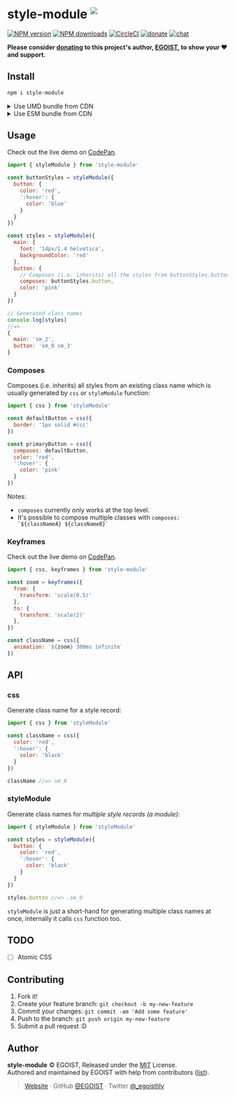 # style-module <sup><img src="https://version-badge.egoist.sh/text?text=less%20than%201kb"></sup>

[![NPM version](https://badgen.net/npm/v/style-module)](https://npmjs.com/package/style-module) [![NPM downloads](https://badgen.net/npm/dm/style-module)](https://npmjs.com/package/style-module) [![CircleCI](https://badgen.net/circleci/github/egoist/style-module/master)](https://circleci.com/gh/egoist/style-module/tree/master) [![donate](https://badgen.net/badge/support%20me/donate/ff69b4)](https://patreon.com/egoist) [![chat](https://badgen.net/badge/chat%20on/discord/7289DA)](https://chat.egoist.moe)

**Please consider [donating](https://www.patreon.com/egoist) to this project's author, [EGOIST](https://egoist.sh), to show your ❤️ and support.**

## Install

```bash
npm i style-module
```

<details><summary>Use UMD bundle from CDN</summary>

```html
<script src="https://unpkg.com/style-module/dist/style-module.min.js"></script>
<script>
  const { styleModule } = styleModule

  const styles = styleModule({
    button: {
      color: 'red'
    }
  })
</script>
```

</details>

<details><summary>Use ESM bundle from CDN</summary>

```html
<script type="module">
  import { styleModule } from 'https://unpkg.com/style-module?module'

  const styles = styleModule({
    button: {
      color: 'red'
    }
  })
</script>
```

</details>

## Usage

Check out the live demo on [CodePan](https://codepan.net/gist/bfcdf733f6099fff24080d039569c9aa).

```js
import { styleModule } from 'style-module'

const buttonStyles = styleModule({
  button: {
    color: 'red',
    ':hover': {
      color: 'blue'
    }
  }
})

const styles = styleModule({
  main: {
    font: '14px/1.4 helvetica',
    backgroundColor: 'red'
  },
  button: {
    // Composes (i.e. inherits) all the styles from buttonStyles.button
    composes: buttonStyles.button,
    color: 'pink'
  }
})

// Generated class names
console.log(styles)
//=>
{
  main: 'sm_2',
  button: 'sm_0 sm_3'
}
```

### Composes

Composes (i.e. inherits) all styles from an existing class name which is usually generated by `css` or `styleModule` function:

```js
import { css } from 'styleModule'

const defaultButton = css({
  border: '1px solid #ccc'
})

const primaryButton = css({
  composes: defaultButton,
  color: 'red',
  ':hover': {
    color: 'pink'
  }
})
```

Notes:

- `composes` currently only works at the top level.
- It's possible to compose multiple classes with <code>composes: &#x60;${classNameA} ${classNameB}&#x60;</code>

### Keyframes

Check out the live demo on [CodePan](https://codepan.net/gist/3d965f020974fdbbc3aaaacf8c7cefda).

```js
import { css, keyframes } from 'style-module'

const zoom = keyframes({
  from: {
    transform: 'scale(0.5)'
  },
  to: {
    transform: 'scale(2)'
  },
})

const className = css({
  animation: `${zoom} 300ms infinite`
})
```

## API

### css

Generate class name for a style record:

```js
import { css } from 'styleModule'

const className = css({
  color: 'red',
  ':hover': {
    color: 'black'
  }
})

className //=> sm_0
```

### styleModule

Generate class names for _multiple style records (a module)_:

```js
import { styleModule } from 'styleModule'

const styles = styleModule({
  button: {
    color: 'red',
    ':hover': {
      color: 'black'
    }
  }
})

styles.button //=> .sm_0
```

`styleModule` is just a short-hand for generating multiple class names at once, internally it calls `css` function too.

## TODO

- [ ] Atomic CSS

## Contributing

1. Fork it!
2. Create your feature branch: `git checkout -b my-new-feature`
3. Commit your changes: `git commit -am 'Add some feature'`
4. Push to the branch: `git push origin my-new-feature`
5. Submit a pull request :D

## Author

**style-module** © EGOIST, Released under the [MIT](./LICENSE) License.<br>
Authored and maintained by EGOIST with help from contributors ([list](https://github.com/egoist/style-module/contributors)).

> [Website](https://egoist.sh) · GitHub [@EGOIST](https://github.com/egoist) · Twitter [@\_egoistlily](https://twitter.com/_egoistlily)
